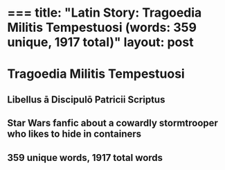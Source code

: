 ===
title: "Latin Story: Tragoedia Militis Tempestuosi (words: 359 unique, 1917 total)"
layout: post
===
# Tragoedia Militis Tempestuosi

## Libellus ā Discipulō Patricii Scriptus

## Star Wars fanfic about a cowardly stormtrooper who likes to hide in containers

## 359 unique words, 1917 total words
